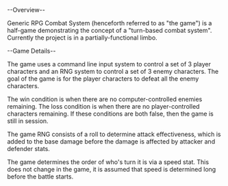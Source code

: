 --Overview--

Generic RPG Combat System (henceforth referred to as "the game") is a half-game demonstrating the concept of a "turn-based combat system". Currently the project is in a partially-functional limbo.

--Game Details--

The game uses a command line input system to control a set of 3 player characters and an RNG system to control a set of 3 enemy characters. The goal of the game is for the player characters to defeat all the enemy characters. 

The win condition is when there are no computer-controlled enemies remaining. The loss condition is when there are no player-controlled characters remaining. If these conditions are both false, then the game is still in session.

The game RNG consists of a roll to determine attack effectiveness, which is added to the base damage before the damage is affected by attacker and defender stats. 

The game determines the order of who's turn it is via a speed stat. This does not change in the game, it is assumed that speed is determined long before the battle starts.
